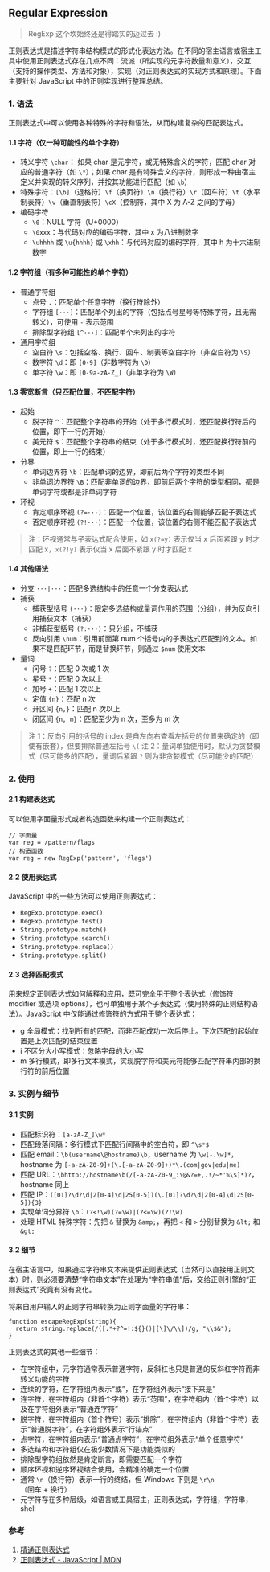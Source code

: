 ## Regular Expression
> RegExp 这个坎始终还是得踏实的迈过去 :)

正则表达式是描述字符串结构模式的形式化表达方法。在不同的宿主语言或宿主工具中使用正则表达式存在几点不同：流派（所实现的元字符数量和意义），交互（支持的操作类型、方法和对象），实现（对正则表达式的实现方式和原理）。下面主要针对 JavaScript 中的正则实现进行整理总结。

### 1. 语法
正则表达式中可以使用各种特殊的字符和语法，从而构建复杂的匹配表达式。

#### 1.1 字符（仅一种可能性的单个字符）
- 转义字符 `\char`： 如果 char 是元字符，或无特殊含义的字符，匹配 char 对应的普通字符（如 `\*`）；如果 char 是有特殊含义的字符，则形成一种由宿主定义并实现的转义序列，并按其功能进行匹配（如 `\b`）
- 特殊字符：`[\b]`（退格符）`\f`（换页符）`\n`（换行符）`\r`（回车符）`\t`（水平制表符）`\v`（垂直制表符）`\cX`（控制符，其中 X 为 A-Z 之间的字母）
- 编码字符
	- `\0`：NULL 字符（U+0000）
	- `\0xxx`：与代码对应的编码字符，其中 x 为八进制数字
	- `\uhhhh` 或 `\u{hhhh}` 或 `\xhh`：与代码对应的编码字符，其中 h 为十六进制数字

#### 1.2 字符组（有多种可能性的单个字符）
- 普通字符组
	- 点号 `.`：匹配单个任意字符（换行符除外）
	- 字符组 `[···]`：匹配单个列出的字符（包括点号星号等特殊字符，且无需转义），可使用 `-` 表示范围
	- 排除型字符组 `[^···]`：匹配单个未列出的字符
- 通用字符组
	- 空白符 `\s`：包括空格、换行、回车、制表等空白字符（非空白符为 `\S`）
	- 数字符 `\d`：即 `[0-9]`（非数字符为 `\D`）
	- 单字符 `\w`：即 `[0-9a-zA-Z_]`（非单字符为 `\W`）

#### 1.3 零宽断言（只匹配位置，不匹配字符）
- 起始
	- 脱字符 `^`：匹配整个字符串的开始（处于多行模式时，还匹配换行符后的位置，即下一行的开始）
	- 美元符 `$`：匹配整个字符串的结束（处于多行模式时，还匹配换行符前的位置，即上一行的结束）
- 分界
	- 单词边界符 `\b`：匹配单词的边界，即前后两个字符的类型不同
	- 非单词边界符 `\B`：匹配非单词的边界，即前后两个字符的类型相同，都是单词字符或都是非单词字符
- 环视
	- 肯定顺序环视 `(?=···)`：匹配一个位置，该位置的右侧能够匹配子表达式
	- 否定顺序环视 `(?!···)`：匹配一个位置，该位置的右侧不能匹配子表达式

> 注：环视通常与子表达式配合使用，如 `x(?=y)` 表示仅当 x 后面紧跟 y 时才匹配 x，`x(?!y)` 表示仅当 x 后面不紧跟 y 时才匹配 x

#### 1.4 其他语法
- 分支 `···|···`：匹配多选结构中的任意一个分支表达式
- 捕获
	- 捕获型括号 `(···)`：限定多选结构或量词作用的范围（分组），并为反向引用捕获文本（捕获）
	- 非捕获型括号 `(?:···)`：只分组，不捕获
	- 反向引用 `\num`：引用前面第 num 个括号内的子表达式匹配到的文本。如果不是匹配环节，而是替换环节，则通过 `$num` 使用文本
- 量词
	- 问号 `?`：匹配 0 次或 1 次
	- 星号 `*`：匹配 0 次以上
	- 加号 `+`：匹配 1 次以上
	- 定值 `{n}`：匹配 n 次
	- 开区间 `{n,}`：匹配 n 次以上
	- 闭区间 `{n, m}`：匹配至少为 n 次，至多为 m 次

> 注 1：反向引用的括号的 index 是自左向右查看左括号的位置来确定的（即使有嵌套），但要排除普通左括号 `\(`
> 注 2：量词单独使用时，默认为贪婪模式（尽可能多的匹配），量词后紧跟 `?` 则为非贪婪模式（尽可能少的匹配）


### 2. 使用

#### 2.1 构建表达式
可以使用字面量形式或者构造函数来构建一个正则表达式：

	// 字面量
	var reg = /pattern/flags
	// 构造函数
	var reg = new RegExp('pattern', 'flags')

#### 2.2 使用表达式
JavaScript 中的一些方法可以使用正则表达式：

- `RegExp.prototype.exec()`
- `RegExp.prototype.test()`
- `String.prototype.match()`
- `String.prototype.search()`
- `String.prototype.replace()`
- `String.prototype.split()`

#### 2.3 选择匹配模式
用来规定正则表达式如何解释和应用，既可完全用于整个表达式（修饰符 modifier 或选项 options），也可单独用于某个子表达式（使用特殊的正则结构语法）。JavaScript 中仅能通过修饰符的方式用于整个表达式：

- g 全局模式：找到所有的匹配，而非匹配成功一次后停止。下次匹配的起始位置是上次匹配的结束位置
- i 不区分大小写模式：忽略字母的大小写
- m 多行模式，即多行文本模式，实现脱字符和美元符能够匹配字符串内部的换行符的前后位置

### 3. 实例与细节

#### 3.1 实例
- 匹配标识符：`[a-zA-Z_]\w*`
- 匹配段落间隔：多行模式下匹配行间隔中的空白符，即 `^\s*$`
- 匹配 email：`\b(username\@hostname)\b`，username 为 `\w[-.\w]*`，hostname 为 `[-a-zA-Z0-9]+(\.[-a-zA-Z0-9]+)*\.(com|gov|edu|me)`
- 匹配 URL：`\bhttp://hostname\b(/[-a-zA-Z0-9_:\@&?=+,.!/~*'%\$]*)?`，hostname 同上
- 匹配 IP：`([01]?\d?\d|2[0-4]\d|25[0-5])(\.[01]?\d?\d|2[0-4]\d|25[0-5]){3}`
- 实现单词分界符 `\b`：`(?<!\w)(?=\w)|(?<=\w)(?!\w)`
- 处理 HTML 特殊字符：先把 `&` 替换为 `&amp;`，再把 `<` 和 `>` 分别替换为 `&lt;` 和 `&gt;`

#### 3.2 细节
在宿主语言中，如果通过字符串文本来提供正则表达式（当然可以直接用正则文本）时，则必须要清楚“字符串文本”在处理为“字符串值”后，交给正则引擎的“正则表达式”究竟有没有变化。

将来自用户输入的正则字符串转换为正则字面量的字符串：

	function escapeRegExp(string){
	  return string.replace(/([.*+?^=!:${}()|[\]\/\\])/g, "\\$&"); 
	}

正则表达式的其他一些细节：

- 在字符组中，元字符通常表示普通字符，反斜杠也只是普通的反斜杠字符而非转义功能的字符
- 连续的字符，在字符组内表示“或”，在字符组外表示“接下来是”
- 连字符，在字符组内（非首个字符）表示“范围”，在字符组内（首个字符）以及在字符组外表示“普通连字符”
- 脱字符，在字符组内（首个符号）表示“排除”，在字符组内（非首个字符）表示“普通脱字符”，在字符组外表示“行锚点”
- 点字符，在字符组内表示“普通点字符”，在字符组外表示“单个任意字符”
- 多选结构和字符组仅在极少数情况下是功能类似的
- 排除型字符组依然是肯定断言，即需要匹配一个字符
- 顺序环视和逆序环视结合使用，会精准的确定一个位置
- 通常 `\n`（换行符）表示一行的终结，但 Windows 下则是 `\r\n`（回车 + 换行）
- 元字符存在多种层级，如语言或工具宿主，正则表达式，字符组，字符串，shell

### 参考
1. [精通正则表达式](https://book.douban.com/subject/2154713/)
2. [正则表达式 - JavaScript | MDN](https://developer.mozilla.org/zh-CN/docs/Web/JavaScript/Guide/Regular_Expressions)
